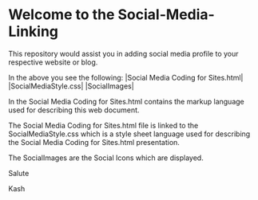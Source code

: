 # Welcome to the Social-Media-Linking


This repository would assist you in adding social media profile to your respective website or blog.


In the above you see the following:
 |Social Media Coding for Sites.html|
 |SocialMediaStyle.css|
 |SocialImages|
 
 
In the Social Media Coding for Sites.html contains the markup language used for describing this web document.

The Social Media Coding for Sites.html file is linked to the SocialMediaStyle.css which is a style sheet language used for describing the Social Media Coding for Sites.html presentation.


The SocialImages are the Social Icons which are displayed.


Salute

Kash
